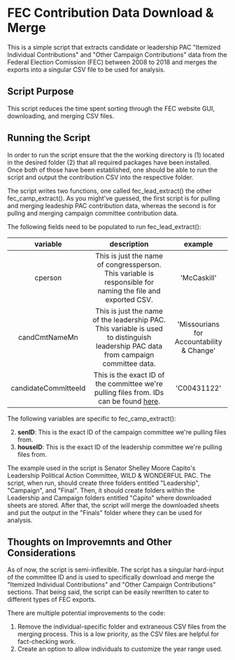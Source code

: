 # FEC Contribution Data Download & Merge
This is a simple script that extracts candidate or leadership PAC "Itemized Individual Contributions" and "Other Campaign Contributions" data from the Federal Election Comission (FEC) between 2008 to 2018 and merges the exports into a singular CSV file to be used for analysis. 

## Script Purpose
This script reduces the time spent sorting through the FEC website GUI, downloading, and merging CSV files. 

## Running the Script
In order to run the script ensure that the the working directory is (1) located in the desired folder (2) that all required packages have been installed. Once both of those have been established, one should be able to run the script and output the contribution CSV into the respective folder. 

The script writes two functions, one called fec_lead_extract() the other fec_camp_extract(). As you might've guessed, the first script is for pulling and merging leadeship PAC contribution data, whereas the second is for pullng and merging campaign committee contribution data. 

The following fields need to be populated to run fec_lead_extract():

|       variable       |                                                                         description                                                                        |                  example                  |
|:--------------------:|:----------------------------------------------------------------------------------------------------------------------------------------------------------:|:-----------------------------------------:|
| cperson              | This is just the name of congressperson. This variable is responsible for naming the file and exported CSV.                                                | 'McCaskill'                               |
| candCmtNameMn        | This is just the name of the leadership PAC. This variable is used to distinguish leadership PAC data from campaign committee data.                        | 'Missourians for Accountability & Change' |
| candidateCommitteeId | This is the exact ID of the committee we're pulling files from. IDs can be found [here](https://www.opensecrets.org/pacs/industry.php?txt=Q03&cycle=2016). | 'C00431122'                               |

The following variables are specific to fec_camp_extract():

2. **senID**: This is the exact ID of the campaign committee we're pulling files from.
3. **houseID**: This is the exact ID of the leadership committee we're pulling files from. 

The example used in the script is Senator Shelley Moore Capito's Leadership Political Action Committee, WILD & WONDERFUL PAC. The script, when run, should create three folders entitled "Leadership", "Campaign", and "Final". Then, it should create folders within the Leadership and Campaign folders entitled "Capito" where downloaded sheets are stored. After that, the script will merge the downloaded sheets and put the output in the "Finals" folder where they can be used for analysis.

## Thoughts on Improvemnts and Other Considerations

As of now, the script is semi-inflexible. The script has a singular hard-input of the committee ID and is used to specifically download and merge the "Itemized Individual Contributions" and "Other Campaign Contributions" sections. That being said, the script can be easily rewritten to cater to different types of FEC exports.

There are multiple potential improvements to the code:
1. Remove the individual-specific folder and extraneous CSV files from the merging process. This is a low priority, as the CSV files are helpful for fact-checking work.
2. Create an option to allow individuals to customize the year range used.
